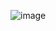 ![image](https://github.com/Nurasssyl/carbon-emissions-per-capita-Kazakhstan/assets/86198307/4501bbd4-26ac-4f42-8dc0-45bfc3a40042)
